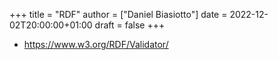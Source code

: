 +++
title = "RDF"
author = ["Daniel Biasiotto"]
date = 2022-12-02T20:00:00+01:00
draft = false
+++

-   <https://www.w3.org/RDF/Validator/>
